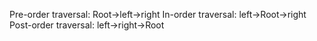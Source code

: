 Pre-order traversal: Root->left->right
In-order traversal: left->Root->right
Post-order traversal: left->right->Root

